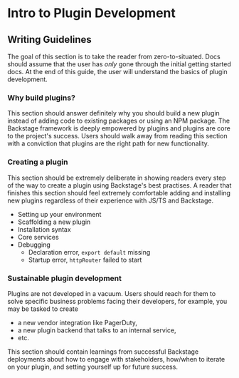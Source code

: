 <!-- THIS FILE IS NOT INTENDED TO BE DISPLAYED ON THE DOCSITE -->

# Intro to Plugin Development

## Writing Guidelines

The goal of this section is to take the reader from zero-to-situated. Docs should assume that the user has _only_ gone through the initial getting started docs. At the end of this guide, the user will understand the basics of plugin development.

### Why build plugins?

This section should answer definitely why you should build a new plugin instead of adding code to existing packages or using an NPM package. The Backstage framework is deeply empowered by plugins and plugins are core to the project's success. Users should walk away from reading this section with a conviction that plugins are the right path for new functionality.

### Creating a plugin

This section should be extremely deliberate in showing readers every step of the way to create a plugin using Backstage's best practises. A reader that finishes this section should feel extremely comfortable adding and installing new plugins regardless of their experience with JS/TS and Backstage.

- Setting up your environment
- Scaffolding a new plugin
- Installation syntax
- Core services
- Debugging
  - Declaration error, `export default` missing
  - Startup error, `httpRouter` failed to start

### Sustainable plugin development

Plugins are not developed in a vacuum. Users should reach for them to solve specific business problems facing their developers, for example, you may be tasked to create

- a new vendor integration like PagerDuty,
- a new plugin backend that talks to an internal service,
- etc.

This section should contain learnings from successful Backstage deployments about how to engage with stakeholders, how/when to iterate on your plugin, and setting yourself up for future success.
